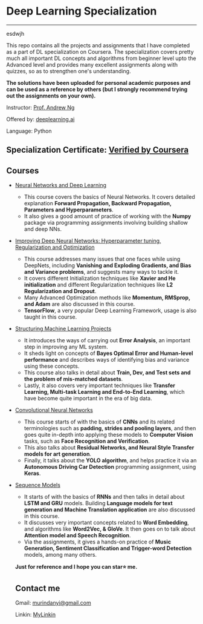 # Deep Learning Specialization
*******************************************************

esdwjh

This repo contains all the projects and assignments that I have completed as a part of DL specialization on Coursera. The specialization covers pretty much all important DL concepts and algorithms from beginner level upto the Advanced level and provides many excellent assignments along with quizzes, so as to strengthen one's understanding.

**The solutions have been uploaded for personal academic purposes and can be used as a reference by others (but I strongly recommend trying out the assignments on your own).**

Instructor: [Prof. Andrew Ng](https://www.coursera.org/instructor/andrewng)

Offered by: [deeplearning.ai](https://www.coursera.org/specializations/deep-learning)

Language: Python

## Specialization Certificate:  [Verified by Coursera](https://www.coursera.org/account/accomplishments/specialization/V8UYAAPRYUK5)

## Courses
- [Neural Networks and Deep Learning](https://www.coursera.org/learn/neural-networks-deep-learning?specialization=deep-learning)

  - This course covers the basics of Neural Networks. It covers detailed explanation **Forward Propagation, Backward Propagation, Parameters and Hyperparameters**.
  - It also gives a good amount of practice of working with the **Numpy** package via programming assignments involving building shallow and deep NNs.
  
- [Improving Deep Neural Networks: Hyperparameter tuning, Regularization and Optimization](https://www.coursera.org/learn/deep-neural-network?specialization=deep-learning)

  - This course addresses many issues that one faces while using DeepNets, including **Vanishing and Exploding Gradients, and Bias and Variance problems**, and suggests many ways to tackle it.
  - It covers different Initialization techniques like **Xavier and He initialization** and different Regularization techniques like **L2 Regularization and Dropout**.
  - Many Advanced Optimization methods like **Momentum, RMSprop, and Adam** are also discussed in this course.
  - **TensorFlow**, a very popular Deep Learning Framework, usage is also taught in this course. 

- [Structuring Machine Learning Projects](https://www.coursera.org/learn/machine-learning-projects?specialization=deep-learning)

  - It introduces the ways of carrying out **Error Analysis**, an important step in improving any ML system.
  - It sheds light on concepts of **Bayes Optimal Error and Human-level performance** and describes ways of identifying bias and variance using these concepts.
  - This course also talks in detail about **Train, Dev, and Test sets and the problem of mis-matched datasets**.
  - Lastly, it also covers very important techniques like **Transfer Learning, Multi-task Learning and End-to-End Learning**, which have become quite important in the era of big data.
  
- [Convolutional Neural Networks](https://www.coursera.org/learn/convolutional-neural-networks?specialization=deep-learning)

  - This course starts of with the basics of **CNNs** and its related terminologies such as **padding, strides and pooling layers**, and then goes quite in-depth into applying these models to **Computer Vision** tasks, such as **Face Recognition and Verification**.
  - This also talks about **Residual Networks, and Neural Style Transfer models for art generation**.
  - Finally, it talks about the **YOLO algorithm**, and helps practice it via an **Autonomous Driving Car Detection** programming assignment, using **Keras**.
  
- [Sequence Models](https://www.coursera.org/learn/nlp-sequence-models)

  - It starts of with the basics of **RNNs** and then talks in detail about **LSTM and GRU** models. Building **Language models for text generation and Machine Translation application** are also discussed in this course.
  - It discusses very important concepts related to **Word Embedding**, and algorithms like **Word2Vec, & GloVe**. It then goes on to talk about **Attention model and Speech Recognition**.
  - Via the assignments, it gives a hands-on practice of **Music Generation, Sentiment Classification and Trigger-word Detection** models, among many others. 
  
  **Just for reference and I hope you can star⭐ me.**
  
  ## Contact me
  
  Gmail: murindanyi@gmail.com
  
  Linkin: [MyLinkin](https://www.linkedin.com/in/murindanyi-sudi-aa8793150/)
  
